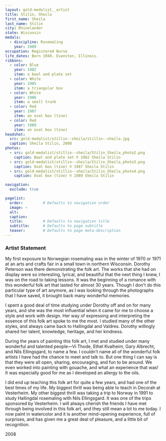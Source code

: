 ```yaml
---
layout: gold-medalist__artist
title: Stilin, Sheila
first_name: Sheila
last_name: Stilin
city: Rhinelander
state: Wisconsin
medals: 
  - discipline: Rosemaling
    year: 1989
occupation: Registered Nurse
life_dates: Born 1940, Evanston, Illinois.
ribbons:
  - color: Blue
    year: 1982
    item: a bowl and plate set
  - color: White
    year: 1985
    item: a triangular box
  - color: White
    year: 1986
    item: a small trunk
  - color: Red
    year: 1987
    item: an oval box (tine)
  - color: Red
    year: 1989
    item: an oval box (tine)
headshot:
  src: gold-medalist/stillin--sheila/stillin--sheila.jpg
  caption: Sheila Stilin, 2008
photos:
  - src: gold-medalist/stillin--sheila/Stilin_Sheila_photo2.png
    caption: Bowl and plate set © 1982 Sheila Stilin
  - src: gold-medalist/stillin--sheila/Stilin_Sheila_photo3.png
    caption: Oval box (tine) © 1987 Sheila Stilin
  - src: gold-medalist/stillin--sheila/Stilin_Sheila_photo4.png
    caption: Oval box (tine) © 1989 Sheila Stilin

navigation:
  exclude: true

pagelist:
  order:         # Defaults to navigation order  
  image: ~
  alt:
  caption:
  title:         # Defaults to navigation title
  subtitle:      # Defaults to page subtitle
  teaser:        # Defaults to page meta-description  
---
```

### Artist Statement

My first exposure to Norwegian rosemaling was in the winter of 1970 or 1971 at an arts and crafts fair in a small town in northern Wisconsin. Dorothy Peterson was there demonstrating the folk art. The works that she had on display were so interesting, lyrical, and beautiful that the next thing I knew, I was on the road to taking lessons. It was the beginning of a romance with this wonderful folk art that lasted for almost 30 years. Though I don't do this particular type of art anymore, as I was looking through the photographs that I have saved, it brought back many wonderful memories.  

I spent a good deal of time studying under Dorothy off and on for many years, and she was the most influential when it came for me to choose a style and work with design. Her way of expressing and interpreting the essence of this folk art spoke to me the most. I studied many of the other styles, and always came back to Hallingdal and Valdres. Dorothy willingly shared her talent, knowledge, heritage, and her kindness.

During the years of painting this folk art, I met and studied under many wonderful and talented people—Vi Thode, Ethel Kvalheim, Gary Albrecht, and Nils Ellingsgard, to name a few. I couldn't name all of the wonderful folk artists I have had the chance to meet and talk to. But one thing I can say is that they were all open, sharing, encouraging, and fun to be around. We even worked into painting with gouache, and what an experience that was! It was especially good for me as I developed an allergy to the oils.

I did end up teaching this folk art for quite a few years, and had one of the best times of my life. My biggest thrill was being able to teach in Decorah at Vesterheim. My other biggest thrill was taking a trip to Norway in 1991 to study Hallingdal rosemaling with Nils Ellingsgard. It was one of the trips sponsored by Vesterheim. I will always cherish the friends I have met through being involved in this folk art, and they still mean a lot to me today. I now paint in watercolor and it is another mind-opening experience, full of surprises, and has given me a great deal of pleasure, and a little bit of recognition.

2008